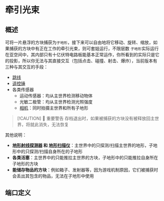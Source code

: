 <script setup lang="ts">
import ElectricConnection from "../../../components/ElectricElement/ElectricConnection";
import ElectricConnectorType from "../../../components/ElectricElement/ElectricConnectorType";
import ElectricConnectorDirection from "../../../components/ElectricElement/ElectricConnectorDirection";
import ElectricConnectionDisplayMode from "../../../components/ElectricElement/ElectricConnectionDisplayMode";
import IOPort from "../../../components/ElectricElement/IOPort";
import ElectricElement from "../../../components/ElectricElement/ElectricElement.vue";
import UintColorConverter from "/components/UintColorConverter.vue";

let connections = [
    new ElectricConnection(ElectricConnectorDirection.Top, ElectricConnectorType.Input, ElectricConnectionDisplayMode.StartAndEnd, [
        new IOPort(1, 16, "缩放大小", "每加 1，显示大小增加 1/8 倍，最大 8191.875 倍"),
        new IOPort(17, 32, "Y 轴位置偏移", "每加 1，显示向上移动 1/8 格，最高位为 1 时改为向下"),
    ]),
    new ElectricConnection(ElectricConnectorDirection.Right, ElectricConnectorType.Input, ElectricConnectionDisplayMode.StartAndEnd, [
        new IOPort(1, 16, "X 轴位置偏移", "每加 1，显示向北移动 1/8 格，最高位为 1 时改为向南"),
        new IOPort(17, 32, "Z 轴位置偏移", "每加 1，显示向东移动 1/8 格，最高位为 1 时改为向西")
    ]),
        new ElectricConnection(ElectricConnectorDirection.Bottom, ElectricConnectorType.Input, ElectricConnectionDisplayMode.StartAndEnd, [
        new IOPort(1, 8, "偏航角", "设置子地形的偏航角，即左右旋转，单位为度"),
        new IOPort(9, 16, "俯仰角", "设置子地形的偏航角，即上下旋转，单位为度"),
        new IOPort(17, 24, "翻滚角", "设置子地形的翻滚角，即以面向的方向为轴旋转，单位为度"),
        new IOPort(25, 25, "偏航角的符号", "为 1 时，`偏航角`反向旋转"),
        new IOPort(26, 26, "俯仰角的符号", "为 1 时，`俯仰角`反向旋转"),
        new IOPort(27, 27, "翻滚角的符号", "为 1 时，`翻滚角`反向旋转"),
        new IOPort(28, 28, "使用自定义亮度", "为 1 时，子地形的亮度为`自定义亮度`，否则采用环境亮度"),
        new IOPort(29, 32, "自定义亮度", "值越大越亮，越小越暗")
        
    ]),
    new ElectricConnection(ElectricConnectorDirection.Left, ElectricConnectorType.Input, ElectricConnectionDisplayMode.StartAndEnd, [
        new IOPort(1, 1, "捕获/释放", "从 0 变为 1 时，将尝试捕获或释放方块  \n释放时，子地形必须与主世界平行，缩放为 1.0"),
        new IOPort(2, 2, "位置提示", "为 1 时，将持续显示一根线来提示当前各输入指向的位置  \n从 0 变为 1 时，能预览能被捕获到的方块")
    ])
];
</script>

# 牵引光束 <Badge text="v2.0"/>

## 概述

可将一片悬浮的方块捕获为`子地形`，接下来可以自由地将它移动、旋转、缩放，如果捕获的方块中有正在工作的牵引光束，则可套娃运行，不限层数
`子地形`实际运行在亚空间中，其内部只有十亿伏特电路板能基本正常运作，你所看到的实际只是它的投影，所以你无法与其直接交互（包括点击、碰撞、射击、爆炸），当前版本有三种与其交互的手段：

* [跳线](../wires/jump_wire)
* [遥控锤](../others/remote_controller)
* 各类传感器
    * 运动传感器：均从主世界检测移动物体
    * 光敏二极管：均从主世界检测光照强度
    * [相机](../sensors/camera)：同时拍摄主世界和所有子地形

> [!CAUTION] 🚨 重要警告
> 存档退出时，如果被捕获的方块没有被释放回主世界，将就此消失，无法恢复

其他说明：

* **[地形射线探测器](../sensors/terrain_raycast_detector) 和 [地形扫描仪](../sensors/terrain_scanner)**：主世界中的只探测/扫描主世界的地形，子地形中的只探测/扫描自身所在的子地形
* **各类活塞**：主世界中的只能推拉主世界的方块，子地形中的只能推拉自身所在子地形的方块
* **能储存物品的方块**：例如箱子、发射器等，因为游戏机制原因，它们被捕获时会丢出其包含的物品，无法在子地形中使用

## 端口定义

<ElectricElement imgAltPrefix="牵引光束" :connections="connections" imgSrc="/images/expand/transportation/GVTractorBeamBlock.webp" :titleLevel="4"/>